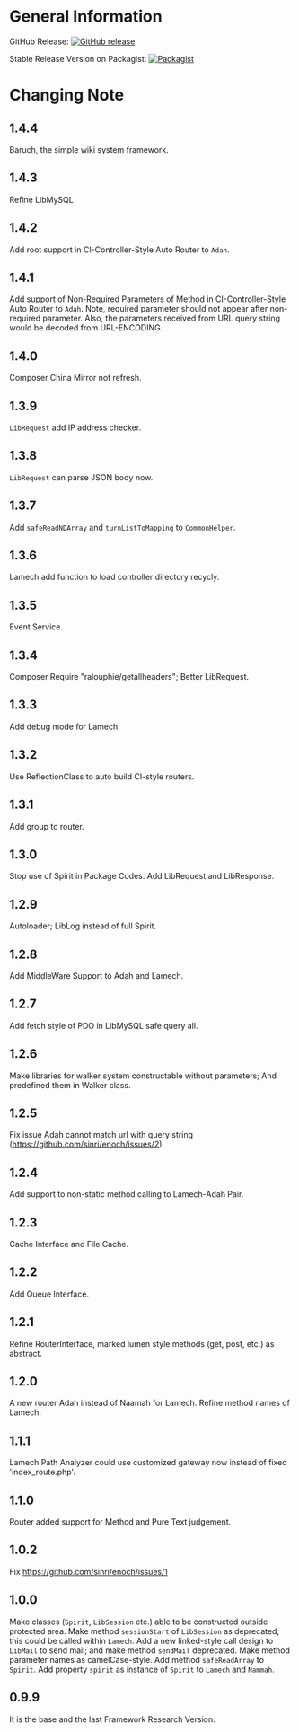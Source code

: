 # General Information

GitHub Release: 
[![GitHub release](https://img.shields.io/github/release/sinri/enoch.svg)](https://github.com/sinri/enoch/releases)

Stable Release Version on Packagist:
[![Packagist](https://img.shields.io/packagist/v/sinri/enoch.svg)](https://packagist.org/packages/sinri/enoch)

# Changing Note

## 1.4.4

Baruch, the simple wiki system framework.

## 1.4.3

Refine LibMySQL

## 1.4.2

Add root support in CI-Controller-Style Auto Router to `Adah`.

## 1.4.1

Add support of Non-Required Parameters of Method in CI-Controller-Style Auto Router to `Adah`.
Note, required parameter should not appear after non-required parameter.
Also, the parameters received from URL query string would be decoded from URL-ENCODING.

## 1.4.0

Composer China Mirror not refresh.

## 1.3.9

`LibRequest` add IP address checker.

## 1.3.8

`LibRequest` can parse JSON body now.

## 1.3.7

Add `safeReadNDArray` and `turnListToMapping` to `CommonHelper`.

## 1.3.6

Lamech add function to load controller directory recycly.

## 1.3.5 

Event Service.

## 1.3.4

Composer Require "ralouphie/getallheaders";
Better LibRequest.

## 1.3.3

Add debug mode for Lamech.

## 1.3.2

Use ReflectionClass to auto build CI-style routers.

## 1.3.1

Add group to router.

## 1.3.0

Stop use of Spirit in Package Codes.
Add LibRequest and LibResponse.

## 1.2.9

Autoloader;
LibLog instead of full Spirit.

## 1.2.8

Add MiddleWare Support to Adah and Lamech.

## 1.2.7

Add fetch style of PDO in LibMySQL safe query all.

## 1.2.6

Make libraries for walker system constructable without parameters;
And predefined them in Walker class.

## 1.2.5

Fix issue Adah cannot match url with query string (https://github.com/sinri/enoch/issues/2)

## 1.2.4

Add support to non-static method calling to Lamech-Adah Pair. 

## 1.2.3

Cache Interface and File Cache.

## 1.2.2

Add Queue Interface.

## 1.2.1

Refine RouterInterface, marked lumen style methods (get, post, etc.) as abstract.

## 1.2.0

A new router Adah instead of Naamah for Lamech.
Refine method names of Lamech.

## 1.1.1

Lamech Path Analyzer could use customized gateway now instead of fixed 'index_route.php'.

## 1.1.0

Router added support for Method and Pure Text judgement.

## 1.0.2

Fix https://github.com/sinri/enoch/issues/1

## 1.0.0

Make classes (`Spirit`, `LibSession` etc.) able to be constructed outside protected area.
Make method `sessionStart` of `LibSession` as deprecated; this could be called within `Lamech`.
Add a new linked-style call design to `LibMail` to send mail; and make method `sendMail` deprecated.
Make method parameter names as camelCase-style.
Add method `safeReadArray` to `Spirit`.
Add property `spirit` as instance of `Spirit` to `Lamech` and `Nammah`.

## 0.9.9

It is the base and the last Framework Research Version.
